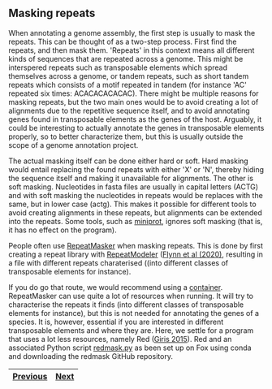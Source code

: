 ## Masking repeats
When annotating a genome assembly, the first step is usually to mask the repeats. This can be thought of as a two-step process. First find the repeats, and then mask them. 'Repeats' in this context means all different kinds of sequences that are repeated across a genome. This might be interspered repeats such as transposable elements which spread themselves across a genome, or tandem repeats, such as short tandem repeats which consists of a motif repeated in tandem (for instance 'AC' repeated six times: ACACACACACAC). There might be multiple reasons for masking repeats, but the two main ones would be to avoid creating a lot of alignments due to the repetitive sequence itself, and to avoid annotating genes found in transposable elements as the genes of the host. Arguably, it could be interesting to actually annotate the genes in transposable elements properly, so to better characterize them, but this is usually outside the scope of a genome annotation project. 

The actual masking itself can be done either hard or soft. Hard masking would entail replacing the found repeats with either 'X' or 'N', thereby hiding the sequence itself and making it unavailable for alignments. The other is soft masking. Nucleotides in fasta files are usually in capital letters (ACTG) and with soft masking the nucleotides in repeats would be replaces with the same, but in lower case (actg). This makes it possible for different tools to avoid creating alignments in these repeats, but alignments can be extended into the repeats. Some tools, such as [miniprot](https://github.com/lh3/miniprot), ignores soft masking (that is, it has no effect on the program). 

People often use [RepeatMasker](https://www.repeatmasker.org/) when masking repeats. This is done by first creating a repeat library with  [RepeatModeler](http://www.repeatmasker.org/RepeatModeler/) ([Flynn et al (2020)](https://doi.org/10.1073/pnas.1921046117), resulting in a file with different repeats charaterised ((into different classes of transposable elements for instance). 

If you do go that route, we would recommend using a [container](https://github.com/Dfam-consortium/TETools). RepeatMasker can use quite a lot of resources when running. It will try to characterise the repeats it finds (into different classes of transposable elements for instance), but this is not needed for annotating the genes of a species. It is, however, essential if you are interested in different transposable elements and where they are. Here, we settle for a program that uses a lot less resources, namely Red ([Giris 2015](https://doi.org/10.1186/s12859-015-0654-5)). Red and an associated Python script [redmask.py](https://github.com/nextgenusfs/redmask) as been set up on Fox using conda and downloading the redmask GitHub repository.  



|[Previous](https://github.com/ebp-nor/genome_annotation_comparative_genomics_part1/blob/main/00_introduction.md)|[Next](https://github.com/ebp-nor/genome_annotation_comparative_genomics_part1/blob/main/00_introduction.md)|
|---|---|
